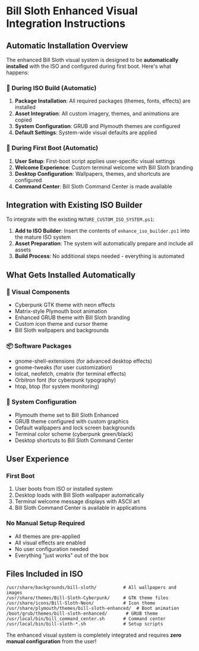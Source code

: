 # Bill Sloth Enhanced Visual Integration Instructions

## Automatic Installation Overview

The enhanced Bill Sloth visual system is designed to be **automatically installed** with the ISO and configured during first boot. Here's what happens:

### 🔧 During ISO Build (Automatic)
1. **Package Installation**: All required packages (themes, fonts, effects) are installed
2. **Asset Integration**: All custom imagery, themes, and animations are copied
3. **System Configuration**: GRUB and Plymouth themes are configured
4. **Default Settings**: System-wide visual defaults are applied

### 🚀 During First Boot (Automatic)
1. **User Setup**: First-boot script applies user-specific visual settings
2. **Welcome Experience**: Custom terminal welcome with Bill Sloth branding
3. **Desktop Configuration**: Wallpapers, themes, and shortcuts are configured
4. **Command Center**: Bill Sloth Command Center is made available

## Integration with Existing ISO Builder

To integrate with the existing `MATURE_CUSTOM_ISO_SYSTEM.ps1`:

1. **Add to ISO Builder**: Insert the contents of `enhance_iso_builder.ps1` into the mature ISO system
2. **Asset Preparation**: The system will automatically prepare and include all assets
3. **Build Process**: No additional steps needed - everything is automated

## What Gets Installed Automatically

### 🎨 Visual Components
- Cyberpunk GTK theme with neon effects
- Matrix-style Plymouth boot animation
- Enhanced GRUB theme with Bill Sloth branding
- Custom icon theme and cursor theme
- Bill Sloth wallpapers and backgrounds

### 📦 Software Packages
- gnome-shell-extensions (for advanced desktop effects)
- gnome-tweaks (for user customization)
- lolcat, neofetch, cmatrix (for terminal effects)
- Orbitron font (for cyberpunk typography)
- htop, btop (for system monitoring)

### 🔧 System Configuration
- Plymouth theme set to Bill Sloth Enhanced
- GRUB theme configured with custom graphics
- Default wallpapers and lock screen backgrounds
- Terminal color scheme (cyberpunk green/black)
- Desktop shortcuts to Bill Sloth Command Center

## User Experience

### First Boot
1. User boots from ISO or installed system
2. Desktop loads with Bill Sloth wallpaper automatically
3. Terminal welcome message displays with ASCII art
4. Bill Sloth Command Center is available in applications

### No Manual Setup Required
- All themes are pre-applied
- All visual effects are enabled
- No user configuration needed
- Everything "just works" out of the box

## Files Included in ISO

```
/usr/share/backgrounds/bill-sloth/          # All wallpapers and images
/usr/share/themes/Bill-Sloth-Cyberpunk/     # GTK theme files
/usr/share/icons/Bill-Sloth-Neon/           # Icon theme
/usr/share/plymouth/themes/bill-sloth-enhanced/  # Boot animation
/boot/grub/themes/bill-sloth-enhanced/       # GRUB theme
/usr/local/bin/bill_command_center.sh       # Command center
/usr/local/bin/bill-sloth-*.sh              # Setup scripts
```

The enhanced visual system is completely integrated and requires **zero manual configuration** from the user!
